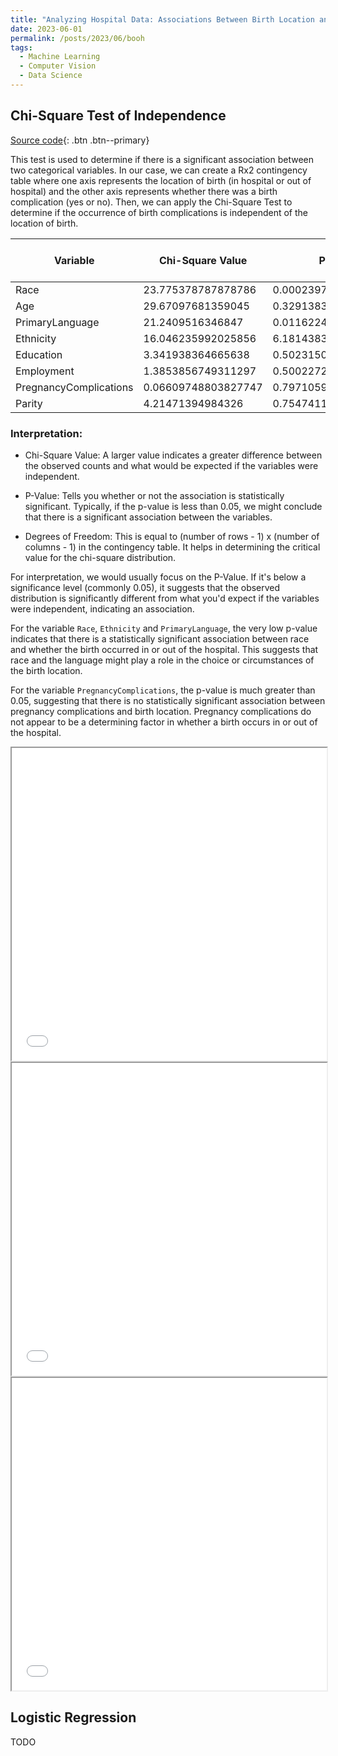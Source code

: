 ```yaml
---
title: "Analyzing Hospital Data: Associations Between Birth Location and Categorical Variables"
date: 2023-06-01
permalink: /posts/2023/06/booh
tags:
  - Machine Learning
  - Computer Vision
  - Data Science
---
```


## Chi-Square Test of Independence

[Source code](https://github.com/raphaelattias/BOOH/blob/main/notebook.ipynb){: .btn .btn--primary} 

This test is used to determine if there is a significant association between two categorical variables. In our case, we can create a Rx2 contingency table where one axis represents the location of birth (in hospital or out of hospital) and the other axis represents whether there was a birth complication (yes or no). Then, we can apply the Chi-Square Test to determine if the occurrence of birth complications is independent of the location of birth.

| Variable               | Chi-Square Value    | P-Value              | Degrees of Freedom |
|------------------------|---------------------|----------------------|----------------------|
| Race                   | 23.775378787878786  | 0.0002397868866226024 | 5                    |
| Age                    | 29.67097681359045   | 0.32913837848747485  | 27                   |
| PrimaryLanguage        | 21.2409516346847    | 0.011622476813629868 | 9                    |
| Ethnicity              | 16.046235992025856  | 6.181438337887989e-05 | 1                    |
| Education              | 3.341938364665638   | 0.5023150401311642   | 4                    |
| Employment             | 1.3853856749311297  | 0.5002272231619186   | 2                    |
| PregnancyComplications | 0.06609748803827747 | 0.7971059642091333   | 1                    |
| Parity                 | 4.21471394984326    | 0.7547411063634557   | 7                    |

### Interpretation:

* Chi-Square Value: A larger value indicates a greater difference between the observed counts and what would be expected if the variables were independent.

* P-Value: Tells you whether or not the association is statistically significant. Typically, if the p-value is less than 0.05, we might conclude that there is a significant association between the variables.

* Degrees of Freedom: This is equal to (number of rows - 1) x (number of columns - 1) in the contingency table. It helps in determining the critical value for the chi-square distribution.

For interpretation, we would usually focus on the P-Value. If it's below a significance level (commonly 0.05), it suggests that the observed distribution is significantly different from what you'd expect if the variables were independent, indicating an association.

For the variable `Race`, `Ethnicity` and `PrimaryLanguage`, the very low p-value indicates that there is a statistically significant association between race and whether the birth occurred in or out of the hospital. This suggests that race and the language might play a role in the choice or circumstances of the birth location.

For the variable `PregnancyComplications`, the p-value is much greater than 0.05, suggesting that there is no statistically significant association between pregnancy complications and birth location. Pregnancy complications do not appear to be a determining factor in whether a birth occurs in or out of the hospital.



<iframe src="/files/fig1.html" width="100%" height="500px"></iframe>
<iframe src="/files/fig2.html" width="100%" height="500px"></iframe>
<iframe src="/files/fig.html" width="100%" height="500px"></iframe>

## Logistic Regression 

TODO
